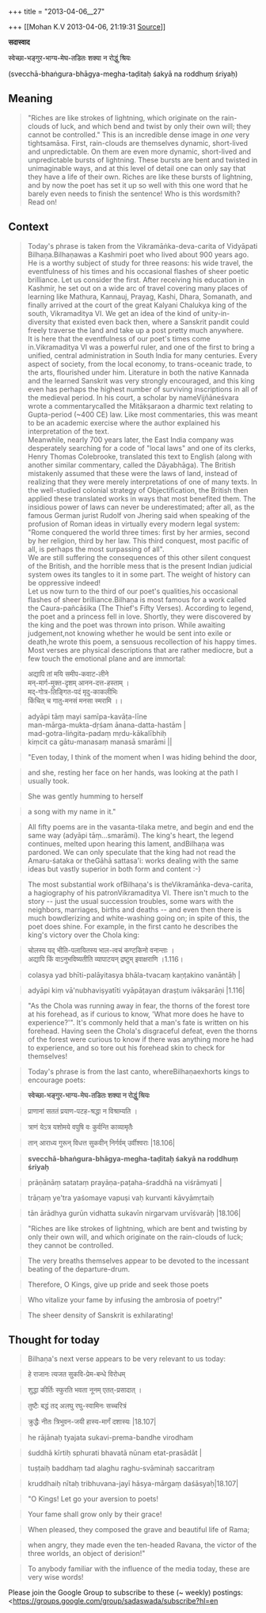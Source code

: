 +++
title = "2013-04-06__27"

+++
[[Mohan K.V	2013-04-06, 21:19:31 [Source](https://groups.google.com/g/sadaswada/c/PnPx9gluF-4)]]



**सदास्वाद**  

  

स्वेच्छा-भङ्गुर-भाग्य-मेघ-तडितः शक्या न रोद्धुं श्रियः 

  

(svecchā-bhaṅgura-bhāgya-megha-taḍitaḥ śakyā na roddhuṃ śriyaḥ)

  

## Meaning

> "Riches are like strokes of lightning, which originate on the rain-clouds of luck, and which bend and twist by only their own will; they cannot be controlled." This is an incredible dense image in *one* very tightsamāsa. First, rain-clouds are themselves dynamic, short-lived and unpredictable. On them are even more dynamic, short-lived and unpredictable bursts of lightning. These bursts are bent and twisted in unimaginable ways, and at this level of detail one can only say that they have a life of their own. Riches are like these bursts of lightning, and by now the poet has set it up so well with this one word that he barely even needs to finish the sentence! Who is this wordsmith? Read on! 

## Context

> Today's phrase is taken from the Vikramāṅka-deva-carita of Vidyāpati Bilhaṇa.Bilhaṇawas a Kashmiri poet who lived about 900 years ago. He is a worthy subject of study for three reasons: his wide travel, the eventfulness of his times and his occasional flashes of sheer poetic brilliance. Let us consider the first. After receiving his education in Kashmir, he set out on a wide arc of travel covering many places of learning like Mathura, Kannauj, Prayag, Kashi, Dhara, Somanath, and finally arrived at the court of the great Kalyani Chalukya king of the south, Vikramaditya VI. We get an idea of the kind of unity-in-diversity that existed even back then, where a Sanskrit pandit could freely traverse the land and take up a post pretty much anywhere.  
> It is here that the eventfulness of our poet's times come in.Vikramaditya VI was a powerful ruler, and one of the first to bring a unified, central administration in South India for many centuries. Every aspect of society, from the local economy, to trans-oceanic trade, to the arts, flourished under him. Literature in both the native Kannada and the learned Sanskrit was very strongly encouraged, and this king even has perhaps the highest number of surviving inscriptions in all of the medieval period. In his court, a scholar by nameVijñāneśvara wrote a commentarycalled the Mitākṣaraon a dharmic text relating to Gupta-period (\~400 CE) law. Like most commentaries, this was meant to be an academic exercise where the author explained his interpretation of the text.  
> Meanwhile, nearly 700 years later, the East India company was desperately searching for a code of "local laws" and one of its clerks, Henry Thomas Colebrooke, translated this text to English (along with another similar commentary, called the Dāyabhāga). The British mistakenly assumed that these were the laws of land, instead of realizing that they were merely interpretations of one of many texts. In the well-studied colonial strategy of Objectification, the British then applied these translated works in ways that most benefited them. The insidious power of laws can never be underestimated; after all, as the famous German jurist Rudolf von Jhering said when speaking of the profusion of Roman ideas in virtually every modern legal system: "Rome conquered the world three times: first by her armies, second by her religion, third by her law. This third conquest, most pacific of all, is perhaps the most surpassing of all".  
> We are still suffering the consequences of this other silent conquest of the British, and the horrible mess that is the present Indian judicial system owes its tangles to it in some part. The weight of history can be oppressive indeed!  
> Let us now turn to the third of our poet's qualities,his occasional flashes of sheer brilliance.Bilhaṇa is most famous for a work called the Caura-pañcāśika (The Thief's Fifty Verses). According to legend, the poet and a princess fell in love. Shortly, they were discovered by the king and the poet was thrown into prison. While awaiting judgement,not knowing whether he would be sent into exile or death,he wrote this poem, a sensuous recollection of his happy times. Most verses are physical descriptions that are rather mediocre, but a few touch the emotional plane and are immortal:

> अद्यापि तां मयि समीप-कवाट-लीने  
> मन्-मार्ग-मुक्त-दृशम् आनन-दत्त-हस्ताम् ।  
> मद्-गोत्र-लिङ्गित-पदं मृदु-काकलीभिः  
> किंचित् च गातु-मनसं मनसा स्मरामि ।। 

> adyāpi tāṃ mayi samīpa-kavāṭa-līne  
> man-mārga-mukta-dṛśam ānana-datta-hastām \|  
> mad-gotra-liṅgita-padaṃ mṛdu-kākalībhiḥ  
> kiṃcit ca gātu-manasaṃ manasā smarāmi \|\| 
 
 
> "Even today, I think of the moment when I was hiding behind the door,
 
 
> and she, resting her face on her hands, was looking at the path I usually took.
 
 
> She was gently humming to herself
 
 
> a song with my name in it." 
 
 
 
 
 
 
> All fifty poems are in the vasanta-tilaka metre, and begin and end the same way (adyāpi tāṃ...smarāmi). The king's heart, the legend continues, melted upon hearing this lament, andBilhaṇa was pardoned. We can only speculate that the king had not read the Amaru-śataka or theGāhā sattasa'i: works dealing with the same ideas but vastly superior in both form and content :-) 
 
 
 
 
 
> The most substantial work ofBilhaṇa's is theVikramāṅka-deva-carita, a hagiography of his patronVikramaditya VI. There isn't much to the story -- just the usual succession troubles, some wars with the neighbors, marriages, births and deaths -- and even then there is much bowdlerizing and white-washing going on; in spite of this, the poet does shine. For example, in the first canto he describes the king's victory over the Chola king:
 
 
 
 
 
> चोलस्य यद् भीति-पलायितस्य भाल-त्वचं कण्टकिनो वनान्ताः ।  
> अद्यापि किं वाऽनुभविष्यतीति व्यापाटयन् द्रष्टुम् इवाक्षराणि ।1.116। 
 
> colasya yad bhīti-palāyitasya bhāla-tvacaṃ kaṇṭakino vanāntāḥ \| 
 
 
 
> adyāpi kiṃ vā'nubhaviṣyatīti vyāpāṭayan draṣṭum ivākṣarāṇi \|1.116\| 
 
 
 
 
 
> "As the Chola was running away in fear, the thorns of the forest tore at his forehead, as if curious to know, 'What more does he have to experience?'". It's commonly held that a man's fate is written on his forehead. Having seen the Chola's disgraceful defeat, even the thorns of the forest were curious to know if there was anything more he had to experience, and so tore out his forehead skin to check for themselves!
 
 
 
 
 
 
> Today's phrase is from the last canto, whereBilhaṇaexhorts kings to encourage poets:
 
 
 
 
 
 
> **स्वेच्छा-भङ्गुर-भाग्य-मेघ-तडितः शक्या न रोद्धुं श्रियः** 
 
 
> प्राणानां सततं प्रयाण-पटह-श्रद्धा न विश्राम्यति । 
 
 
> त्राणं येऽत्र यशोमये वपुषि वः कुर्वन्ति काव्यामृतैः
 
 
> तान् आराध्य गुरून् विधत्त सुकवीन् निर्गर्वम् उर्वीश्वराः \|18.106\| 
 
 
 
 
 
 
> **svecchā-bhaṅgura-bhāgya-megha-taḍitaḥ śakyā na roddhuṃ śriyaḥ** 
 
 
> prāṇānāṃ satataṃ prayāṇa-paṭaha-śraddhā na viśrāmyati \| 
 
 
> trāṇaṃ ye'tra yaśomaye vapuṣi vaḥ kurvanti kāvyāmṛtaiḥ
 
 
> tān ārādhya gurūn vidhatta sukavīn nirgarvam urvīśvarāḥ \|18.106\| 
 
 
 
 
 
 
> "Riches are like strokes of lightning, which are bent and twisting by only their own will, and which originate on the rain-clouds of luck; they cannot be controlled. 
 
 
> The very breaths themselves appear to be devoted to the incessant beating of the departure-drum. 
 
 
> Therefore, O Kings, give up pride and seek those poets 
 
 
> Who vitalize your fame by infusing the ambrosia of poetry!" 
 
 
 
 
 
> The sheer density of Sanskrit is exhilarating!
 
 
 
 
 

## Thought for today

 
 
 
 
 
 
 
 
 
 
> Bilhaṇa's next verse appears to be very relevant to us today: 
 
 
 
 
 
 
> हे राजानः त्यजत सुकवि-प्रेम-बन्धे विरोधम् 
 
 
> शुद्धा कीर्तिः स्फुरति भवता नूनम् एतत्-प्रसादात् । 
 
 
> तुष्टैः बद्धं तद् अलघु रघु-स्वामिनः सच्चरित्रं
 
 
> क्रुद्धैः नीतः त्रिभुवन-जयी हास्य-मार्गं दशास्यः \|18.107\| 
 
 
 
 
 
 
 
 
 
 
 
 
 
> he rājānaḥ tyajata sukavi-prema-bandhe virodham 
 
 
> śuddhā kīrtiḥ sphurati bhavatā nūnam etat-prasādāt \| 
 
 
> tuṣṭaiḥ baddhaṃ tad alaghu raghu-svāminaḥ saccaritraṃ
 
 
> kruddhaiḥ nītaḥ tribhuvana-jayī hāsya-mārgaṃ daśāsyaḥ\|18.107\| 
 
 
 
 
 
 
 
 
> "O Kings! Let go your aversion to poets!
 
 
> Your fame shall grow only by their grace!
 
 
> When pleased, they composed the grave and beautiful life of Rama;
 
 
> when angry, they made even the ten-headed Ravana, the victor of the three worlds, an object of derision!" 
 
 
 
 
 
> To anybody familiar with the influence of the media today, these are very wise words!
 
 
 
 
 
 
 
 
 
 

Please join the Google Group to subscribe to these (\~ weekly) postings:<https://groups.google.com/group/sadaswada/subscribe?hl=en 

  

